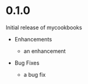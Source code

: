# 0.1.0

Initial release of mycookbooks

* Enhancements
  * an enhancement

* Bug Fixes
  * a bug fix
